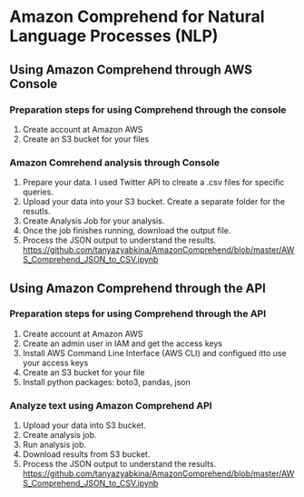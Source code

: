 # Amazon Comprehend for Natural Language Processes (NLP)

## Using Amazon Comprehend through AWS Console
### Preparation steps for using Comprehend through the console
1. Create account at Amazon AWS
2. Create an S3 bucket for your files

### Amazon Comrehend analysis through Console
1. Prepare your data. I used Twitter API to clreate a .csv files for specific queries. 
2. Upload your data into your S3 bucket. Create a separate folder for the resutls.
3. Create Analysis Job for your analysis.
4. Once the job finishes running, download the output file.
5. Process the JSON output to understand the results.
https://github.com/tanyazyabkina/AmazonComprehend/blob/master/AWS_Comprehend_JSON_to_CSV.ipynb

## Using Amazon Comprehend through the API
### Preparation steps for using Comprehend through the API
1. Create account at Amazon AWS
2. Create an admin user in IAM and get the access keys
3. Install AWS Command Line Interface (AWS CLI) and configued itto use your access keys
4. Create an S3 bucket for your file
5. Install python packages: boto3, pandas, json
### Analyze text using Amazon Comprehend API
1. Upload your data into S3 bucket.
2. Create analysis job.
3. Run analysis job.
4. Download results from S3 bucket.
5. Process the JSON output to understand the results.
https://github.com/tanyazyabkina/AmazonComprehend/blob/master/AWS_Comprehend_JSON_to_CSV.ipynb
